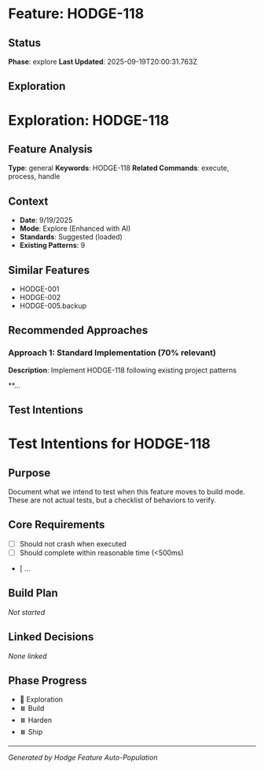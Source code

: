 # Feature: HODGE-118

## Status
**Phase**: explore
**Last Updated**: 2025-09-19T20:00:31.763Z

## Exploration
# Exploration: HODGE-118

## Feature Analysis
**Type**: general
**Keywords**: HODGE-118
**Related Commands**: execute, process, handle


## Context
- **Date**: 9/19/2025
- **Mode**: Explore (Enhanced with AI)
- **Standards**: Suggested (loaded)
- **Existing Patterns**: 9


## Similar Features
- HODGE-001
- HODGE-002
- HODGE-005.backup




## Recommended Approaches


### Approach 1: Standard Implementation (70% relevant)
**Description**: Implement HODGE-118 following existing project patterns

**...

## Test Intentions
# Test Intentions for HODGE-118

## Purpose
Document what we intend to test when this feature moves to build mode.
These are not actual tests, but a checklist of behaviors to verify.

## Core Requirements
- [ ] Should not crash when executed
- [ ] Should complete within reasonable time (<500ms)
- [ ...

## Build Plan
_Not started_

## Linked Decisions
_None linked_




## Phase Progress
- 🔄 Exploration
- ⏸️ Build
- ⏸️ Harden
- ⏸️ Ship

---
_Generated by Hodge Feature Auto-Population_
